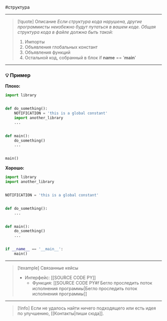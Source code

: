 #структура
***

> [!quote] Описание
>_Если структура кода нарушена, другие программисты неизбежно будут путаться в вашем коде. Общая структура кода в файле должна быть такой:_
>1. Импорты
>2. Объявления глобальных констант
>3. Объявления функций
>4. Остальной код, собранный в блок if __name__ == '__main__'

***
### 💡 Пример


**Плохо:**
```python
import library


def do_something():
    NOTIFICATION = 'this is a global constant'
    import another_library
    ...


def main():
    do_something()
    ...


main()
```

**Хорошо:**
```python
import library
import another_library


NOTIFICATION = 'this is a global constant'


def do_something():
    ...


def main():
    do_something()
    ...


if __name__ == '__main__':
    main()
```

***

> [!example] Связанные кейсы
>- Интерфейс: [[SOURCE CODE PY]]
>	- Функция: [[SOURCE CODE PY#𝑓 Бегло проследить поток исполнения программы|Бегло проследить поток исполнения программы]]

***

> [!info]
> Если не удалось найти ничего подходящего или есть идея по улучшению, [[Контакты|пиши сюда]].
